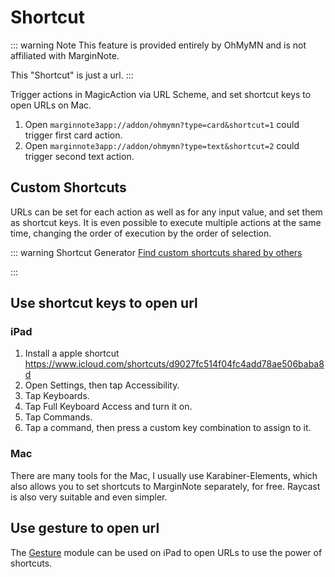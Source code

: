<script setup>
import Shortcut from '/.vitepress/components/Shortcut.vue';
</script>
# Shortcut

::: warning Note
This feature is provided entirely by OhMyMN and is not affiliated with MarginNote.

This "Shortcut" is just a url.
:::

Trigger actions in MagicAction via URL Scheme, and set shortcut keys to open URLs on Mac.

1. Open `marginnote3app://addon/ohmymn?type=card&shortcut=1` could trigger first card action.
2. Open `marginnote3app://addon/ohmymn?type=text&shortcut=2` could trigger second text action.

## Custom Shortcuts

URLs can be set for each action as well as for any input value, and set them as shortcut keys. It is even possible to execute multiple actions at the same time, changing the order of execution by the order of selection.

::: warning Shortcut Generator
[Find custom shortcuts shared by others](https://busiyi.notion.site/56fa8c4a189240ac88cfc33c1aa42c0f?v=acc4098de9c1497c8b191dda25af718a)

<Shortcut/>

:::


## Use shortcut keys to open url
### iPad
1. Install a apple shortcut https://www.icloud.com/shortcuts/d9027fc514f04fc4add78ae506baba8d
2. Open Settings, then tap Accessibility.
3. Tap Keyboards.
4. Tap Full Keyboard Access and turn it on.
5. Tap Commands.
6. Tap a command, then press a custom key combination to assign to it.
### Mac

There are many tools for the Mac, I usually use Karabiner-Elements, which also allows you to set shortcuts to MarginNote separately, for free. Raycast is also very suitable and even simpler.

## Use gesture to open url

The [Gesture](gesture.md) module can be used on iPad to open URLs to use the power of shortcuts.
